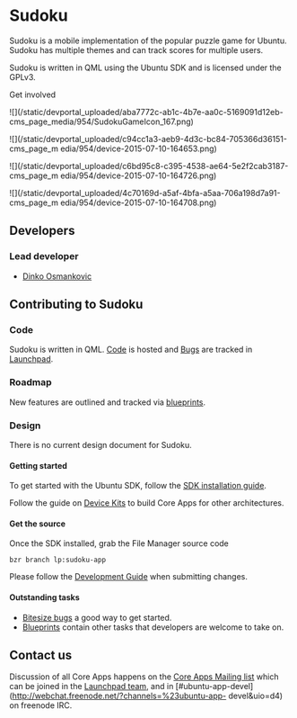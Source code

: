 





# Sudoku

Sudoku is a mobile implementation of the popular puzzle game for Ubuntu.
Sudoku has multiple themes and can track scores for multiple users.

Sudoku is written in QML using the Ubuntu SDK and is licensed under the GPLv3.

Get involved

![](/static/devportal_uploaded/aba7772c-ab1c-4b7e-aa0c-5169091d12eb-
cms_page_media/954/SudokuGameIcon_167.png)





![](/static/devportal_uploaded/c94cc1a3-aeb9-4d3c-bc84-705366d36151-cms_page_m
edia/954/device-2015-07-10-164653.png)

![](/static/devportal_uploaded/c6bd95c8-c395-4538-ae64-5e2f2cab3187-cms_page_m
edia/954/device-2015-07-10-164726.png)

![](/static/devportal_uploaded/4c70169d-a5af-4bfa-a5aa-706a198d7a91-cms_page_m
edia/954/device-2015-07-10-164708.png)











## Developers

### Lead developer

  * [Dinko Osmankovic](https://launchpad.net/~dinko-metalac)

####

## Contributing to Sudoku

### Code

Sudoku is written in QML. [Code](https://code.launchpad.net/sudoku-app) is
hosted and [Bugs](https://bugs.launchpad.net/sudoku-app) are tracked in
[Launchpad](https://launchpad.net/sudoku-app).

### Roadmap

New features are outlined and tracked via
[blueprints](https://blueprints.launchpad.net/sudoku-app).

### Design

There is no current design document for Sudoku.

#### Getting started

To get started with the Ubuntu SDK, follow the [SDK installation
guide](https://developer.ubuntu.com/en/start/ubuntu-sdk/installing-the-sdk/).

Follow the guide on [Device
Kits](https://developer.ubuntu.com/en/start/ubuntu-sdk/using-device-kits/) to
build Core Apps for other architectures.

#### Get the source

Once the SDK installed, grab the File Manager source code

    bzr branch lp:sudoku-app

Please follow the [Development
Guide](https://wiki.ubuntu.com/Touch/CoreApps/DevelopmentGuide) when
submitting changes.

#### Outstanding tasks

  * [Bitesize bugs](https://bugs.launchpad.net/sudoku-app/+bugs?field.tag=bitesize) a good way to get started.
  * [Blueprints](https://blueprints.launchpad.net/sudoku-app) contain other tasks that developers are welcome to take on.

## Contact us

Discussion of all Core Apps happens on the [Core Apps Mailing
list](https://lists.launchpad.net/ubuntu-touch-coreapps/) which can be joined
in the [Launchpad team](https://launchpad.net/~ubuntu-touch-coreapps), and in
[#ubuntu-app-devel](http://webchat.freenode.net/?channels=%23ubuntu-app-
devel&uio=d4) on freenode IRC.





